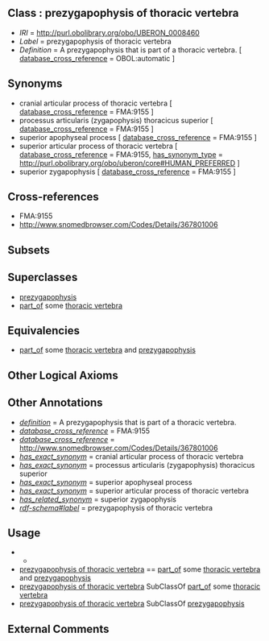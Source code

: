 
## Class : prezygapophysis of thoracic vertebra

 * *IRI* = http://purl.obolibrary.org/obo/UBERON_0008460
 * *Label* = prezygapophysis of thoracic vertebra
 * *Definition* = A prezygapophysis that is part of a thoracic vertebra. [ [database_cross_reference](../../ef/oboInOwl#hasDbXref.md) = OBOL:automatic ]

## Synonyms

 * cranial articular process of thoracic vertebra [ [database_cross_reference](../../ef/oboInOwl#hasDbXref.md) = FMA:9155 ]
 * processus articularis (zygapophysis) thoracicus superior [ [database_cross_reference](../../ef/oboInOwl#hasDbXref.md) = FMA:9155 ]
 * superior apophyseal process [ [database_cross_reference](../../ef/oboInOwl#hasDbXref.md) = FMA:9155 ]
 * superior articular process of thoracic vertebra [ [database_cross_reference](../../ef/oboInOwl#hasDbXref.md) = FMA:9155, [has_synonym_type](../../pe/oboInOwl#hasSynonymType.md) = http://purl.obolibrary.org/obo/uberon/core#HUMAN_PREFERRED ]
 * superior zygapophysis [ [database_cross_reference](../../ef/oboInOwl#hasDbXref.md) = FMA:9155 ]

## Cross-references

 * FMA:9155
 * http://www.snomedbrowser.com/Codes/Details/367801006

## Subsets


## Superclasses

 * [prezygapophysis](../../UBERON/79/UBERON_0001079.md)
 * [part_of](../../BFO/50/BFO_0000050.md) some [thoracic vertebra](../../UBERON/47/UBERON_0002347.md)

## Equivalencies

 * [part_of](../../BFO/50/BFO_0000050.md) some [thoracic vertebra](../../UBERON/47/UBERON_0002347.md) and [prezygapophysis](../../UBERON/79/UBERON_0001079.md)

## Other Logical Axioms


## Other Annotations

 * *[definition](../../IAO/15/IAO_0000115.md)* = A prezygapophysis that is part of a thoracic vertebra.
 * *[database_cross_reference](../../ef/oboInOwl#hasDbXref.md)* = FMA:9155
 * *[database_cross_reference](../../ef/oboInOwl#hasDbXref.md)* = http://www.snomedbrowser.com/Codes/Details/367801006
 * *[has_exact_synonym](../../ym/oboInOwl#hasExactSynonym.md)* = cranial articular process of thoracic vertebra
 * *[has_exact_synonym](../../ym/oboInOwl#hasExactSynonym.md)* = processus articularis (zygapophysis) thoracicus superior
 * *[has_exact_synonym](../../ym/oboInOwl#hasExactSynonym.md)* = superior apophyseal process
 * *[has_exact_synonym](../../ym/oboInOwl#hasExactSynonym.md)* = superior articular process of thoracic vertebra
 * *[has_related_synonym](../../ym/oboInOwl#hasRelatedSynonym.md)* = superior zygapophysis
 * *[rdf-schema#label](../../el/rdf-schema#label.md)* = prezygapophysis of thoracic vertebra

## Usage

 * -
 * [prezygapophysis of thoracic vertebra](../../UBERON/60/UBERON_0008460.md) == [part_of](../../BFO/50/BFO_0000050.md) some [thoracic vertebra](../../UBERON/47/UBERON_0002347.md) and [prezygapophysis](../../UBERON/79/UBERON_0001079.md)
 * [prezygapophysis of thoracic vertebra](../../UBERON/60/UBERON_0008460.md) SubClassOf [part_of](../../BFO/50/BFO_0000050.md) some [thoracic vertebra](../../UBERON/47/UBERON_0002347.md)
 * [prezygapophysis of thoracic vertebra](../../UBERON/60/UBERON_0008460.md) SubClassOf [prezygapophysis](../../UBERON/79/UBERON_0001079.md)

## External Comments

